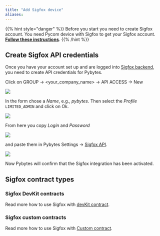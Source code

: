 ```yaml
---
title: "Add Sigfox device"
aliases:
---
```


{{% hint style="danger" %}}
Before you start you need to create Sigfox account. You need Pycom device with Sigfox to get your Sigfox account. [**Follow these instructions**](/gettingstarted/registration/sigfox).
{{% /hint %}}

## Create Sigfox API credentials

Once you have your account set up and are logged into [Sigfox backend](https://backend.sigfox.com), you need to create API credentials for Pybytes.

Click on GROUP → &lt;your\_company\_name&gt; → API ACCESS → New

![](/gitbook/assets/pybytes/sigfox/apiaccess.png)

In the form chose a _Name_, e.g., _pybytes_. Then select the _Profile_ `LIMITED_ADMIN` and click on Ok.

![](/gitbook/assets/pybytes/sigfox/apiaccessscope.png)

From here you copy _Login_ and _Password_ 

![](/gitbook/assets/pybytes/sigfox/apiaccesskeys.png)

and paste them in Pybytes Settings → [Sigfox API](https://pybytes.pycom.io/settings/sigfox-credentials).

![](/gitbook/assets/pybytes/sigfox/pybytessigfoxcredentials.png)

Now Pybytes will confirm that the Sigfox integration has been activated.

## Sigfox contract types

### Sigfox DevKit contracts

Read more how to use Sigfox with [devKit contract](devkit).

### Sigfox custom contracts

Read more how to use Sigfox with [Custom contract](custom).
